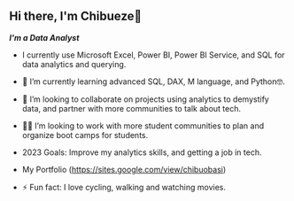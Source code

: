 ## Hi there, I'm Chibueze👋

_**I'm a Data Analyst**_

- I currently use Microsoft Excel, Power BI, Power BI Service, and SQL for data analytics and querying. 

- 🌱 I’m currently learning advanced SQL, DAX, M language, and Python🤓.

- 👯 I’m looking to collaborate on projects using analytics to demystify data, and partner with more communities to talk about tech.

- 👷‍♂️ I’m looking to work with more student communities to plan and organize boot camps for students. 

- 2023 Goals: Improve my analytics skills, and getting a job in tech. 

- My Portfolio (https://sites.google.com/view/chibuobasi)

- ⚡ Fun fact: I love cycling, walking and watching movies.
